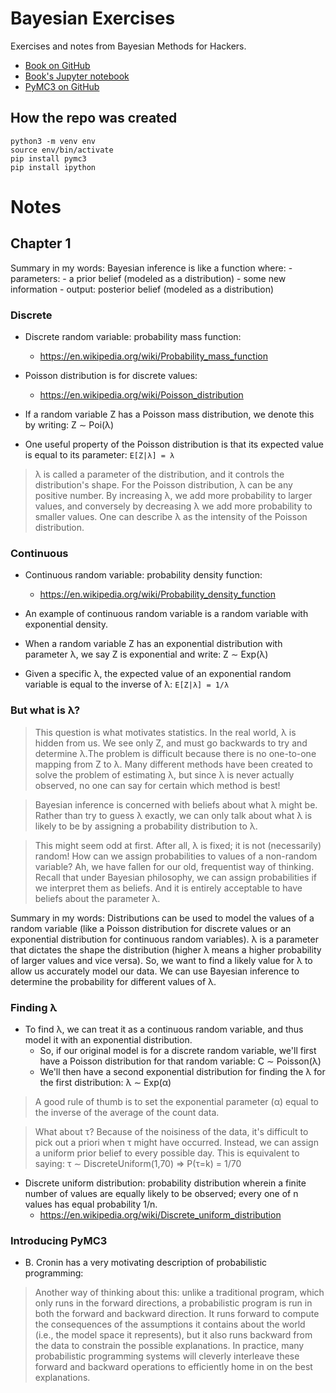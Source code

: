 # Bayesian Exercises

Exercises and notes from Bayesian Methods for Hackers.

- [Book on GitHub](https://github.com/CamDavidsonPilon/Probabilistic-Programming-and-Bayesian-Methods-for-Hackers)
- [Book's Jupyter notebook](https://nbviewer.jupyter.org/github/CamDavidsonPilon/Probabilistic-Programming-and-Bayesian-Methods-for-Hackers/blob/master/Prologue/Prologue.ipynb)
- [PyMC3 on GitHub](https://github.com/pymc-devs/pymc3)

## How the repo was created

```
python3 -m venv env
source env/bin/activate
pip install pymc3
pip install ipython
```

# Notes

## Chapter 1

Summary in my words: Bayesian inference is like a function where:
    - parameters:
        - a prior belief (modeled as a distribution)
        - some new information
    - output: posterior belief (modeled as a distribution)

### Discrete

- Discrete random variable: probability mass function:
    - https://en.wikipedia.org/wiki/Probability_mass_function

- Poisson distribution is for discrete values:
    - https://en.wikipedia.org/wiki/Poisson_distribution

- If a random variable Z has a Poisson mass distribution, we denote this by writing: Z ∼ Poi(λ)

- One useful property of the Poisson distribution is that its expected value is equal to its parameter: `E[Z|λ] = λ`

> λ  is called a parameter of the distribution, and it controls the distribution's shape. For the Poisson distribution, λ can be any positive number. By increasing λ, we add more probability to larger values, and conversely by decreasing λ we add more probability to smaller values. One can describe λ as the intensity of the Poisson distribution.

### Continuous

- Continuous random variable: probability density function:
    - https://en.wikipedia.org/wiki/Probability_density_function

- An example of continuous random variable is a random variable with exponential density.

- When a random variable Z has an exponential distribution with parameter λ, we say Z is exponential and write: Z ∼ Exp(λ)

- Given a specific λ, the expected value of an exponential random variable is equal to the inverse of λ: `E[Z|λ] = 1/λ`

### But what is λ?

> This question is what motivates statistics. In the real world, λ is hidden from us. We see only Z, and must go backwards to try and determine λ.The problem is difficult because there is no one-to-one mapping from Z to λ. Many different methods have been created to solve the problem of estimating λ, but since λ is never actually observed, no one can say for certain which method is best!

> Bayesian inference is concerned with beliefs about what λ might be. Rather than try to guess λ exactly, we can only talk about what λ is likely to be by assigning a probability distribution to λ.

> This might seem odd at first. After all, λ is fixed; it is not (necessarily) random! How can we assign probabilities to values of a non-random variable? Ah, we have fallen for our old, frequentist way of thinking. Recall that under Bayesian philosophy, we can assign probabilities if we interpret them as beliefs. And it is entirely acceptable to have beliefs about the parameter λ.

Summary in my words: Distributions can be used to model the values of a random variable (like a Poisson distribution for discrete values or an exponential distribution for continuous random variables). λ is a parameter that dictates the shape the distribution (higher λ means a higher probability of larger values and vice versa). So, we want to find a likely value for λ to allow us accurately model our data. We can use Bayesian inference to determine the probability for different values of λ.

### Finding λ

- To find λ, we can treat it as a continuous random variable, and thus model it with an exponential distribution.
    - So, if our original model is for a discrete random variable, we'll first have a Poisson distribution for that random variable: C ∼ Poisson(λ)
    - We'll then have a second exponential distribution for finding the λ for the first distribution:  λ ∼ Exp(α)

> A good rule of thumb is to set the exponential parameter (α) equal to the inverse of the average of the count data.

> What about τ? Because of the noisiness of the data, it's difficult to pick out a priori when τ might have occurred. Instead, we can assign a uniform prior belief to every possible day. This is equivalent to saying: τ ∼ DiscreteUniform(1,70) ⇒ P(τ=k) = 1/70

- Discrete uniform distribution: probability distribution wherein a finite number of values are equally likely to be observed; every one of n values has equal probability 1/n.
    - https://en.wikipedia.org/wiki/Discrete_uniform_distribution


### Introducing PyMC3

- B. Cronin has a very motivating description of probabilistic programming:
> Another way of thinking about this: unlike a traditional program, which only runs in the forward directions, a probabilistic program is run in both the forward and backward direction. It runs forward to compute the consequences of the assumptions it contains about the world (i.e., the model space it represents), but it also runs backward from the data to constrain the possible explanations. In practice, many probabilistic programming systems will cleverly interleave these forward and backward operations to efficiently home in on the best explanations.
